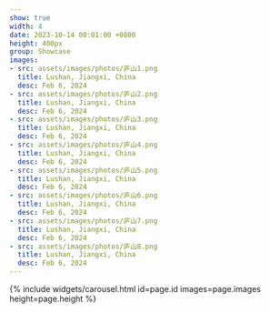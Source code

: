 ```yaml
---
show: true
width: 4
date: 2023-10-14 00:01:00 +0800
height: 400px
group: Showcase
images:
- src: assets/images/photos/庐山1.png
  title: Lushan, Jiangxi, China
  desc: Feb 6, 2024
- src: assets/images/photos/庐山2.png
  title: Lushan, Jiangxi, China
  desc: Feb 6, 2024
- src: assets/images/photos/庐山3.png
  title: Lushan, Jiangxi, China
  desc: Feb 6, 2024
- src: assets/images/photos/庐山4.png
  title: Lushan, Jiangxi, China
  desc: Feb 6, 2024
- src: assets/images/photos/庐山5.png
  title: Lushan, Jiangxi, China
  desc: Feb 6, 2024
- src: assets/images/photos/庐山6.png
  title: Lushan, Jiangxi, China
  desc: Feb 6, 2024
- src: assets/images/photos/庐山7.png
  title: Lushan, Jiangxi, China
  desc: Feb 6, 2024
- src: assets/images/photos/庐山8.png
  title: Lushan, Jiangxi, China
  desc: Feb 6, 2024
---
```


{% include widgets/carousel.html id=page.id images=page.images height=page.height %}
